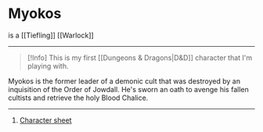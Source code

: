 # Myokos
is a [[Tiefling]] [[Warlock]]

---
> [!Info]
> This is my first [[Dungeons & Dragons|D&D]] character that I'm playing with.

Myokos is the former leader of a demonic cult that was destroyed by an inquisition of the Order of Jowdall. He's sworn an oath to avenge his fallen cultists and retrieve the holy Blood Chalice. 

---
1. [Character sheet](https://www.dndbeyond.com/characters/78533424)